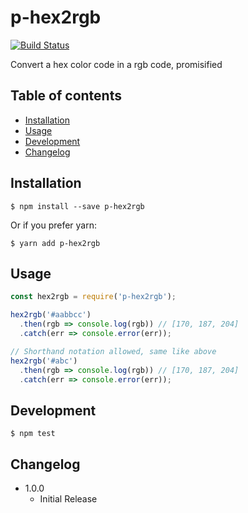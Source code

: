 # p-hex2rgb

[![Build Status](https://travis-ci.org/sydev/p-hex2rgb.svg?branch=master)](https://travis-ci.org/sydev/p-hex2rgb)

Convert a hex color code in a rgb code, promisified

## Table of contents
- [Installation](#installation)
- [Usage](#usage)
- [Development](#development)
- [Changelog](#changelog)


## Installation

```
$ npm install --save p-hex2rgb
```

Or if you prefer yarn:

```
$ yarn add p-hex2rgb
```

## Usage

```JavaScript
const hex2rgb = require('p-hex2rgb');

hex2rgb('#aabbcc')
  .then(rgb => console.log(rgb)) // [170, 187, 204]
  .catch(err => console.error(err));

// Shorthand notation allowed, same like above
hex2rgb('#abc')
  .then(rgb => console.log(rgb)) // [170, 187, 204]
  .catch(err => console.error(err));

```

## Development

```
$ npm test
```

## Changelog

- 1.0.0
  - Initial Release
